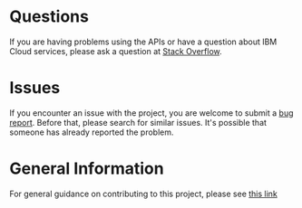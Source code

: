 # Questions
If you are having problems using the APIs or have a question about IBM Cloud services,
please ask a question at
[Stack Overflow](http://stackoverflow.com/questions/ask?tags=ibm-cloud).

# Issues
If you encounter an issue with the project, you are welcome to submit a
[bug report](https://github.com/IBM/logs-go-sdk/issues).
Before that, please search for similar issues. It's possible that someone has already reported the problem.

# General Information
For general guidance on contributing to this project, please see
[this link](https://github.com/IBM/ibm-cloud-sdk-common/blob/main/CONTRIBUTING_go.md)

